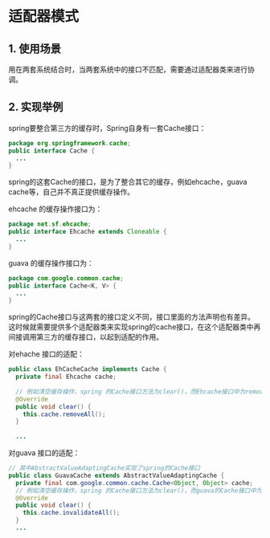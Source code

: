 # 适配器模式

## 1. 使用场景
用在两套系统结合时，当两套系统中的接口不匹配，需要通过适配器类来进行协调。

## 2. 实现举例
spring要整合第三方的缓存时，Spring自身有一套Cache接口：
```java
package org.springframework.cache;
public interface Cache {
  ...
}
```
spring的这套Cache的接口，是为了整合其它的缓存，例如ehcache，guava cache等，自己并不真正提供缓存操作。

ehcache 的缓存操作接口为：
```java
package net.sf.ehcache;
public interface Ehcache extends Cloneable {
  ...
}
```

guava 的缓存操作接口为：
```java
package com.google.common.cache;
public interface Cache<K, V> {
  ...
}
```

spring的Cache接口与这两套的接口定义不同，接口里面的方法声明也有差异。这时候就需要提供多个适配器类来实现spring的cache接口，在这个适配器类中再间接调用第三方的缓存接口，以起到适配的作用。

对ehache 接口的适配：
```java
public class EhCacheCache implements Cache {
  private final Ehcache cache;
  
  // 例如清空缓存操作，spring 的Cache接口方法为clear()，而Ehcache接口中为removeAll() 
  @Override
  public void clear() {
    this.cache.removeAll();
  }
  
  ...
```

对guava 接口的适配：

```java
// 其中AbstractValueAdaptingCache实现了spring的Cache接口
public class GuavaCache extends AbstractValueAdaptingCache {
  private final com.google.common.cache.Cache<Object, Object> cache;
  // 例如清空缓存操作，spring 的Cache接口方法为clear()，而guava的Cache接口中为invalidateAll() 
  @Override
  public void clear() {
    this.cache.invalidateAll();
  }
  ...
```